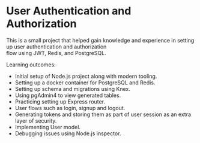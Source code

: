 # User Authentication and Authorization

This is a small project that helped gain knowledge and experience in setting up user authentication and authorization  
flow using JWT, Redis, and PostgreSQL.

Learning outcomes: 
* Initial setup of Node.js project along with modern tooling. 
* Setting up a docker container for PostgreSQL and Redis.
* Setting up schema and migrations using Knex.
* Using pgAdmin4 to view generated tables.
* Practicing setting up Express router. 
* User flows such as login, signup and logout. 
* Generating tokens and storing them as part of user session as an extra layer of security.
* Implementing User model. 
* Debugging issues using Node.js inspector.
